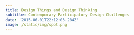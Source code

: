 ```yaml
---
title: Design Things and Design Thinking
subtitle: Contemporary Participatory Design Challenges
date: '2015-06-01T22:12:03.284Z'
image: /static/img/spot.png
---
```


